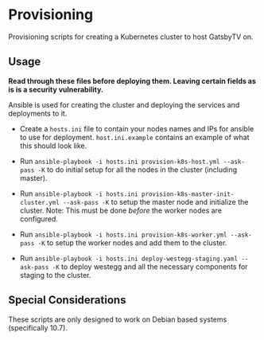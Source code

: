 # Provisioning

Provisioning scripts for creating a Kubernetes cluster to host GatsbyTV on.

## Usage

**Read through these files before deploying them. Leaving certain fields as is is a security vulnerability.**

Ansible is used for creating the cluster and deploying the services and deployments to it.

- Create a `hosts.ini` file to contain your nodes names and IPs for ansible to use for deployment. `host.ini.example` contains an example of what this should look like.

- Run `ansible-playbook -i hosts.ini provision-k8s-host.yml --ask-pass -K` to do initial setup for all the nodes in the cluster (including master).

- Run `ansible-playbook -i hosts.ini provision-k8s-master-init-cluster.yml --ask-pass -K` to setup the master node and initialize the cluster. Note: This must be done _before_ the worker nodes are configured.

- Run `ansible-playbook -i hosts.ini provision-k8s-worker.yml --ask-pass -K` to setup the worker nodes and add them to the cluster.

- Run `ansible-playbook -i hosts.ini deploy-westegg-staging.yaml --ask-pass -K` to deploy westegg and all the necessary components for staging to the cluster.

## Special Considerations

These scripts are only designed to work on Debian based systems (specifically 10.7).
